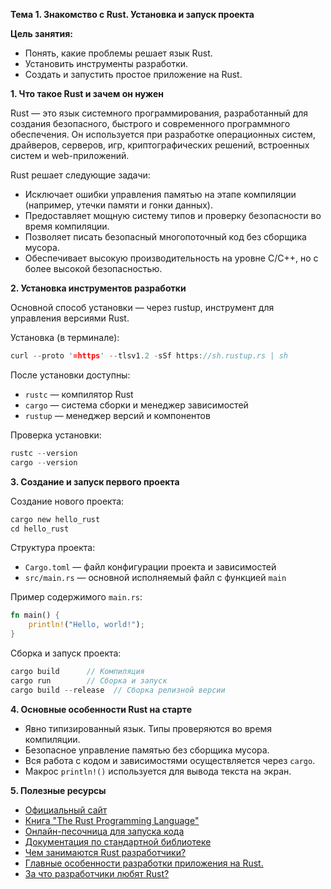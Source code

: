 **Тема 1. Знакомство с Rust. Установка и запуск проекта**

**Цель занятия:**

* Понять, какие проблемы решает язык Rust.
* Установить инструменты разработки.
* Создать и запустить простое приложение на Rust.

**1. Что такое Rust и зачем он нужен**

Rust — это язык системного программирования, разработанный для создания безопасного, быстрого и современного программного обеспечения. Он используется при разработке операционных систем, драйверов, серверов, игр, криптографических решений, встроенных систем и web-приложений.

Rust решает следующие задачи:

* Исключает ошибки управления памятью на этапе компиляции (например, утечки памяти и гонки данных).
* Предоставляет мощную систему типов и проверку безопасности во время компиляции.
* Позволяет писать безопасный многопоточный код без сборщика мусора.
* Обеспечивает высокую производительность на уровне C/C++, но с более высокой безопасностью.

**2. Установка инструментов разработки**

Основной способ установки — через rustup, инструмент для управления версиями Rust.

Установка (в терминале):

```rust
curl --proto '=https' --tlsv1.2 -sSf https://sh.rustup.rs | sh
```

После установки доступны:

* `rustc` — компилятор Rust
* `cargo` — система сборки и менеджер зависимостей
* `rustup` — менеджер версий и компонентов

Проверка установки:

```rust
rustc --version
cargo --version
```

**3. Создание и запуск первого проекта**

Создание нового проекта:

```rust
cargo new hello_rust
cd hello_rust
```

Структура проекта:

* `Cargo.toml` — файл конфигурации проекта и зависимостей
* `src/main.rs` — основной исполняемый файл с функцией `main`

Пример содержимого `main.rs`:

```rust
fn main() {
    println!("Hello, world!");
}
```

Сборка и запуск проекта:

```rust
cargo build      // Компиляция
cargo run        // Сборка и запуск
cargo build --release  // Сборка релизной версии
```

**4. Основные особенности Rust на старте**

* Явно типизированный язык. Типы проверяются во время компиляции.
* Безопасное управление памятью без сборщика мусора.
* Вся работа с кодом и зависимостями осуществляется через `cargo`.
* Макрос `println!()` используется для вывода текста на экран.

**5. Полезные ресурсы**

* [Официальный сайт](https://www.rust-lang.org)
* [Книга "The Rust Programming Language"](https://doc.rust-lang.org/book/)
* [Онлайн-песочница для запуска кода](https://play.rust-lang.org)
* [Документация по стандартной библиотеке](https://doc.rust-lang.org/std/)
* [Чем занимаются Rust разработчики?](https://www.youtube.com/live/hJjpLGX_CqI)
* [Главные особенности разработки приложения на Rust.](https://www.youtube.com/watch?v=acwlws7nRsc&list=PLfnFOImnyWRVKA2fvCxl7lg2XMedm2gAh&index=6)
* [За что разработчики любят Rust?](https://www.youtube.com/watch?v=5PCB0b6B1s0&list=PLfnFOImnyWRVKA2fvCxl7lg2XMedm2gAh&index=8)
